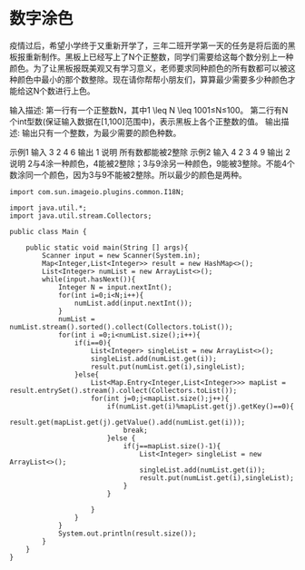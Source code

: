 # 数字涂色

疫情过后，希望小学终于又重新开学了，三年二班开学第一天的任务是将后面的黑板报重新制作。黑板上已经写上了N个正整数，同学们需要给这每个数分别上一种颜色。为了让黑板报既美观又有学习意义，老师要求同种颜色的所有数都可以被这种颜色中最小的那个数整除。现在请你帮帮小朋友们，算算最少需要多少种颜色才能给这N个数进行上色。

输入描述:
第一行有一个正整数N，其中1 \leq N \leq 1001≤N≤100。
第二行有N个int型数(保证输入数据在[1,100]范围中)，表示黑板上各个正整数的值。
输出描述:
输出只有一个整数，为最少需要的颜色种数。

示例1
输入
3
2 4 6
输出
1
说明
所有数都能被2整除
示例2
输入
4
2 3 4 9
输出
2
说明
2与4涂一种颜色，4能被2整除；3与9涂另一种颜色，9能被3整除。不能4个数涂同一个颜色，因为3与9不能被2整除。所以最少的颜色是两种。

```
import com.sun.imageio.plugins.common.I18N;

import java.util.*;
import java.util.stream.Collectors;

public class Main {

    public static void main(String [] args){
        Scanner input = new Scanner(System.in);
        Map<Integer,List<Integer>> result = new HashMap<>();
        List<Integer> numList = new ArrayList<>();
        while(input.hasNext()){
            Integer N = input.nextInt();
            for(int i=0;i<N;i++){
                numList.add(input.nextInt());
            }
            numList = numList.stream().sorted().collect(Collectors.toList());
            for(int i =0;i<numList.size();i++){
                if(i==0){
                    List<Integer> singleList = new ArrayList<>();
                    singleList.add(numList.get(i));
                    result.put(numList.get(i),singleList);
                }else{
                    List<Map.Entry<Integer,List<Integer>>> mapList = result.entrySet().stream().collect(Collectors.toList());
                    for(int j=0;j<mapList.size();j++){
                        if(numList.get(i)%mapList.get(j).getKey()==0){
                            result.get(mapList.get(j).getValue().add(numList.get(i)));
                            break;
                        }else {
                            if(j==mapList.size()-1){
                                List<Integer> singleList = new ArrayList<>();
                                singleList.add(numList.get(i));
                                result.put(numList.get(i),singleList);
                            }
                        }

                    }
                }
            }
            System.out.println(result.size());
        }
    }
}
```

